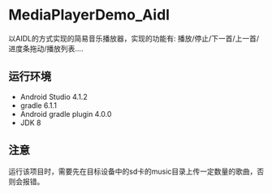 # MediaPlayerDemo_Aidl
以AIDL的方式实现的简易音乐播放器，实现的功能有:
播放/停止/下一首/上一首/进度条拖动/播放列表....

## 运行环境
- Android Studio 4.1.2
- gradle 6.1.1
- Android gradle plugin 4.0.0
- JDK 8

## 注意
运行该项目时，需要先在目标设备中的sd卡的music目录上传一定数量的歌曲，否则会报错。